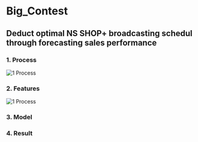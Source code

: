 # Big_Contest
## Deduct optimal NS SHOP+ broadcasting schedul through forecasting sales performance

### 1. Process
![1  Process](https://user-images.githubusercontent.com/80534659/112271712-9b2ca000-8cbe-11eb-9461-5a9025ef3dcb.PNG)

### 2. Features
![1  Process](https://user-images.githubusercontent.com/80534659/112271712-9b2ca000-8cbe-11eb-9461-5a9025ef3dcb.PNG)


### 3. Model


### 4. Result


